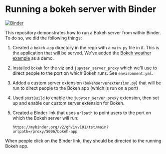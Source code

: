 # Running a bokeh server with Binder

[![Binder](https://mybinder.org/badge_logo.svg)](https://mybinder.org/v2/gh/ivv101/tst/main?urlpath=/proxy/5006/bokeh-app)


This repository demonstrates how to run a Bokeh server from within Binder. To do so, we did the following things:

1. Created a `bokeh-app` directory in the repo with a `main.py` file in it. This is the application that will be served. We've added the
   [Bokeh weather example](https://github.com/bokeh/bokeh/tree/master/examples/app/weather) as a demo. 
2. Installed `bokeh` for the viz and `jupyter_server_proxy` which we'll use to direct people to the port on which Bokeh runs. See `environment.yml`.
3. Added a custom server extension (`bokehserverextension.py`) that will be run to direct people to the Bokeh app (which is run on a port)
4. Used `postBuild` to enable the `jupyter_server_proxy` extension, then set up and enable our custom server extension for Bokeh. 
5. Created a Binder link that uses `urlpath` to point users to the port on which the Bokeh server will run:

   ```
   https://mybinder.org/v2/gh/ivv101/tst/main?urlpath=/proxy/5006/bokeh-app
   ```
   
When people click on the Binder link, they should be directed to the running Bokeh app.
